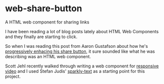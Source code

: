 # web-share-button
A HTML web component for sharing links

I have been reading a lot of blog posts lately about HTML Web Components and they finally are starting to click.

So when I was reading this post from Aaron Gustafson about how he's [progressively enhacing his share button](https://www.aaron-gustafson.com/notebook/sharing-in-the-age-of-3p-cookie-mageddon/), it sure sounded like what he was describing was an HTML web component. 

Scott Jehl recently walked through writing a web component for [responsive video](https://scottjehl.com/posts/even-responsiver-video/) and I used Stefan Judis' [sparkly-text](https://github.com/stefanjudis/sparkly-text) as a starting point for this project.